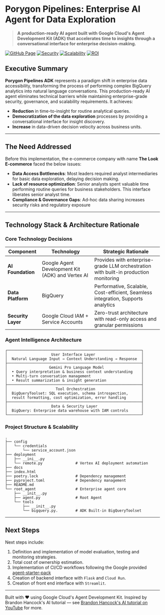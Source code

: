 # Porygon Pipelines: Enterprise AI Agent for Data Exploration

> **A production-ready AI agent built with Google Cloud's Agent Development Kit (ADK) that accelerates time to insights through a conversational interface for enterprise decision-making.**

[![GitHub Page](https://img.shields.io/badge/GitHub%20Page-More%20Details-blue?style=flat-square)](https://anaprec07.github.io/porygon-pipelines-adk/)
[![Security](https://img.shields.io/badge/Security-Enterprise%20Grade-green?style=flat-square)]()
[![Scalability](https://img.shields.io/badge/Scalability-Petabyte%20Ready-blue?style=flat-square)]()
[![ROI](https://img.shields.io/badge/ROI-%20Time%20Savings-orange?style=flat-square)]()


## Executive Summary 

**Porygon Pipelines ADK** represents a paradigm shift in enterprise data accessibility, transforming the process of performing complex BigQuery analytics into natural language conversations. This production-ready AI agent eliminates technical barriers while maintaining enterprise-grade security, governance, and scalability requirements. It achieves: 

- **Reduction** in time-to-insight for routine analytical queries.
- **Democratization of the data exploration** processes by providing a conversational interface for insight discovery.
- **Increase** in data-driven decision velocity across business units.

---

## The Need Addressed
Before this implementation, the e-commerce company with name **The Look E-commerce** faced the below issues:

- **Data Access Bottlenecks**: Most leaders required analyst intermediaries for basic data exploration, delaying decision making.
- **Lack of resource optimization**: Senior analysts spent valuable time performing routine queries for business stakeholders. This interface liberates senior analyst time. 
- **Compliance & Governance Gaps**: Ad-hoc data sharing increases security risks and regulatory exposure

---

## Technology Stack & Architecture Rationale

### Core Technology Decisions

| Component | Technology | Strategic Rationale |
|-----------|------------|-------------------|
| **AI Foundation** | Google Agent Development Kit (ADK) and Vertex AI | Provides with enterprise-grade LLM orchestration with built-in production monitoring |
| **Data Platform** | BigQuery | Performative, Scalable, Cost-efficient, Seamless integration, Supports analytics|
| **Security Layer** | Google Cloud IAM + Service Accounts | Zero-trust architecture with read-only access and granular permissions |


### Agent Intelligence Architecture
```
┌─────────────────────────────────────────────────────────────┐
│                    User Interface Layer                     │
│  Natural Language Input → Context Understanding → Response  │
├─────────────────────────────────────────────────────────────┤
│                   Gemini Pro Language Model                 │
│  • Query interpretation & business context understanding    │
│  • Multi-turn conversation management                       │
│  • Result summarization & insight generation                │
├─────────────────────────────────────────────────────────────┤
│                      Tool Orchestration                     │
│  BigQueryToolset: SQL execution, schema introspection,      │
│  result formatting, cost optimization, error handling       │
├─────────────────────────────────────────────────────────────┤
│                    Data & Security Layer                    │
│  BigQuery: Enterprise data warehouse with IAM controls      │
└─────────────────────────────────────────────────────────────┘
```

### Project Structure & Scalability

```
.
├── config
│   └── credentials
│       └── service_account.json
├── deployment
│   ├── __ini__.py
│   └── remote.py               # Vertex AI deployment automation
├── docs
├── index.html
├── poetry.lock                 # Dependency management
├── pyproject.toml              # Dependency management
├── README.md
└── root_agent                  # Enterprise agent core
    ├── __init__.py
    ├── agent.py                # Root Agent
    └── tools
        ├── __init__.py
        └── bigquery.py.        # ADK Built-in BigQueryToolset
```

---

## Next Steps

Next steps include: 
1. Definition and implementation of model evaluation, testing and monitoring strategies.
2. Total cost of ownership estimation.
3. Implementation of CI/CD workflows following the Google provided [agent-starter-pack](https://github.com/GoogleCloudPlatform/agent-starter-pack)
4. Creation of backend interface with `Flask` and `Cloud Run`.
5. Creation of front end interface with `Streamlit`.

---

Built with ❤️ using Google Cloud's Agent Development Kit. Inspired by Brandon Hancock's AI tutorial — see
[Brandon Hancock's AI tutorial on YouTube](https://www.youtube.com/watch?v=bPtKnDIVEsg) for more.